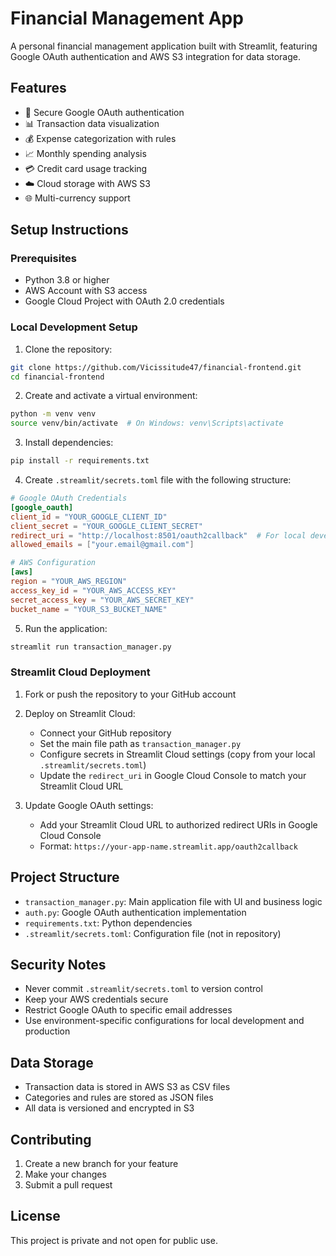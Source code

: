 # Financial Management App

A personal financial management application built with Streamlit, featuring Google OAuth authentication and AWS S3 integration for data storage.

## Features

- 🔐 Secure Google OAuth authentication
- 📊 Transaction data visualization
- 💰 Expense categorization with rules
- 📈 Monthly spending analysis
- 💳 Credit card usage tracking
- ☁️ Cloud storage with AWS S3
- 🌐 Multi-currency support

## Setup Instructions

### Prerequisites

- Python 3.8 or higher
- AWS Account with S3 access
- Google Cloud Project with OAuth 2.0 credentials

### Local Development Setup

1. Clone the repository:
```bash
git clone https://github.com/Vicissitude47/financial-frontend.git
cd financial-frontend
```

2. Create and activate a virtual environment:
```bash
python -m venv venv
source venv/bin/activate  # On Windows: venv\Scripts\activate
```

3. Install dependencies:
```bash
pip install -r requirements.txt
```

4. Create `.streamlit/secrets.toml` file with the following structure:
```toml
# Google OAuth Credentials
[google_oauth]
client_id = "YOUR_GOOGLE_CLIENT_ID"
client_secret = "YOUR_GOOGLE_CLIENT_SECRET"
redirect_uri = "http://localhost:8501/oauth2callback"  # For local development
allowed_emails = ["your.email@gmail.com"]

# AWS Configuration
[aws]
region = "YOUR_AWS_REGION"
access_key_id = "YOUR_AWS_ACCESS_KEY"
secret_access_key = "YOUR_AWS_SECRET_KEY"
bucket_name = "YOUR_S3_BUCKET_NAME"
```

5. Run the application:
```bash
streamlit run transaction_manager.py
```

### Streamlit Cloud Deployment

1. Fork or push the repository to your GitHub account

2. Deploy on Streamlit Cloud:
   - Connect your GitHub repository
   - Set the main file path as `transaction_manager.py`
   - Configure secrets in Streamlit Cloud settings (copy from your local `.streamlit/secrets.toml`)
   - Update the `redirect_uri` in Google Cloud Console to match your Streamlit Cloud URL

3. Update Google OAuth settings:
   - Add your Streamlit Cloud URL to authorized redirect URIs in Google Cloud Console
   - Format: `https://your-app-name.streamlit.app/oauth2callback`

## Project Structure

- `transaction_manager.py`: Main application file with UI and business logic
- `auth.py`: Google OAuth authentication implementation
- `requirements.txt`: Python dependencies
- `.streamlit/secrets.toml`: Configuration file (not in repository)

## Security Notes

- Never commit `.streamlit/secrets.toml` to version control
- Keep your AWS credentials secure
- Restrict Google OAuth to specific email addresses
- Use environment-specific configurations for local development and production

## Data Storage

- Transaction data is stored in AWS S3 as CSV files
- Categories and rules are stored as JSON files
- All data is versioned and encrypted in S3

## Contributing

1. Create a new branch for your feature
2. Make your changes
3. Submit a pull request

## License

This project is private and not open for public use. 